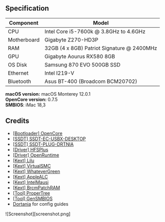 ## Specification| **Component** | **Model** || ------------- | --------- || CPU | Intel Core i5-7600k @ 3.8GHz to 4.6GHz || Motherboard | Gigabyte Z270-HD3P || RAM | 32GB (4 x 8GB) Patriot Signature  @ 2400MHz || GPU | Gigabyte Aourus RX580 8GB || OS Disk | Samsung 870 EVO 500GB SSD |
| Ethernet | Intel I219-V |
| Bluetooth | Asus BT-400 (Broadcom BCM20702) |**macOS version:** macOS Monterey 12.0.1  **OpenCore version:** 0.7.5  **SMBIOS**: iMac 18,3## Credits - [[Bootloader] OpenCore](https://github.com/acidanthera/OpenCorePkg) - [[SSDT] SSDT-EC-USBX-DESKTOP](https://github.com/dortania/Getting-Started-With-ACPI/blob/master/extra-files/compiled/SSDT-EC-USBX-DESKTOP.aml) - [[SSDT] SSDT-PLUG-DRTNIA](https://github.com/dortania/Getting-Started-With-ACPI/blob/master/extra-files/compiled/SSDT-PLUG-DRTNIA.aml) - [[Driver] HFSPlus](https://github.com/acidanthera/OcBinaryData/blob/master/Drivers/HfsPlus.efi) - [[Driver] OpenRuntime](https://github.com/acidanthera/OpenCorePkg) - [[Kext] Lilu](https://github.com/acidanthera/Lilu) - [[Kext] VirtualSMC](https://github.com/acidanthera/VirtualSMC) - [[Kext] WhateverGreen](https://github.com/acidanthera/WhateverGreen) - [[Kext] AppleALC](https://github.com/acidanthera/AppleALC) - [[Kext] IntelMausi](https://github.com/acidanthera/IntelMausi)
 - [[Kext] BrcmPatchRAM](https://github.com/acidanthera/BrcmPatchRAM) - [[Tool] ProperTree](https://github.com/corpnewt/ProperTree) - [[Tool] GenSMBIOS](https://github.com/corpnewt/GenSMBIOS)  - [Dortania](https://dortania.github.io/) for config guides

![Screenshot][screenshot.png]